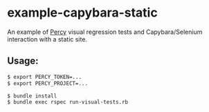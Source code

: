 # example-capybara-static

An example of [Percy](https://percy.io) visual regression tests and Capybara/Selenium interaction with a static site.

## Usage:

```bash
$ export PERCY_TOKEN=...
$ export PERCY_PROJECT=...

$ bundle install
$ bundle exec rspec run-visual-tests.rb
```
